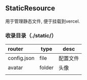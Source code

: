 ## StaticResource

用于管理静态文件, 便于挂载到vercel.

### 收录目录（./static/）

| router      | type   | desc     |
| :---------- | ------ | -------- |
| config.json | file   | 配置文件 |
| avatar      | folder | 头像     |
|             |        |          |
